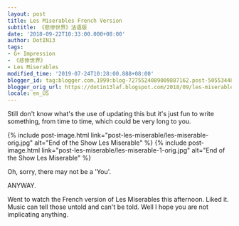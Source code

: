```yaml
---
layout: post
title: Les Miserables French Version
subtitle: 《悲惨世界》法语版
date: '2018-09-22T10:33:00.000+08:00'
author: DotIN13
tags:
- G+ Impression
- 《悲惨世界》
- Les Miserables
modified_time: '2019-07-24T10:28:00.888+08:00'
blogger_id: tag:blogger.com,1999:blog-7275524089009887162.post-5055344878236091097
blogger_orig_url: https://dotin13laf.blogspot.com/2018/09/les-miserables-french-version.html
locale: en_US
---
```


<p>Still don't know what's the use of updating this but it's just fun to write something, from time to time, which could be very long to you.</p>
{% include post-image.html link="post-les-miserable/les-miserable-orig.jpg" alt="End of the Show Les Miserable" %}
{% include post-image.html link="post-les-miserable/les-miserable-1-orig.jpg" alt="End of the Show Les Miserable" %}
<p>Oh, sorry, there may not be a 'You'.</p>
<p>ANYWAY.</p>
<p>Went to watch the French version of Les Miserables this afternoon. Liked it.<br />
Music can tell those untold and can't be told. Well I hope you are not implicating anything.</p>
